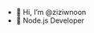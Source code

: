 - 👋 Hi, I’m @ziziwnoon
- 🌱 Node.js Developer


<!---
ziziwnoon/ziziwnoon is a ✨ special ✨ repository because its `README.md` (this file) appears on your GitHub profile.
You can click the Preview link to take a look at your changes.
--->
